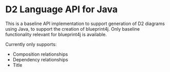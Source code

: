 # D2 Language API for Java

This is a baseline API implementation to support generation of D2 diagrams using Java, to support the creation of
blueprint4j. Only baseline functionality relevant for blueprint4j is available.

Currently only supports:
- Composition relationships
- Dependency relationships
- Title
